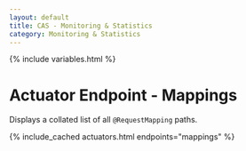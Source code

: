 ```yaml
---
layout: default
title: CAS - Monitoring & Statistics
category: Monitoring & Statistics
---
```


{% include variables.html %}

# Actuator Endpoint - Mappings

Displays a collated list of all `@RequestMapping` paths.

{% include_cached actuators.html endpoints="mappings" %}

